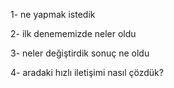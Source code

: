 1- ne yapmak istedik

2- ilk denememizde neler oldu

3- neler değiştirdik sonuç ne oldu

4- aradaki hızlı iletişimi nasıl çözdük?

